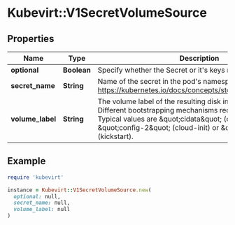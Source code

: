 # Kubevirt::V1SecretVolumeSource

## Properties

| Name | Type | Description | Notes |
| ---- | ---- | ----------- | ----- |
| **optional** | **Boolean** | Specify whether the Secret or it&#39;s keys must be defined | [optional] |
| **secret_name** | **String** | Name of the secret in the pod&#39;s namespace to use. More info: https://kubernetes.io/docs/concepts/storage/volumes#secret | [optional] |
| **volume_label** | **String** | The volume label of the resulting disk inside the VMI. Different bootstrapping mechanisms require different values. Typical values are \&quot;cidata\&quot; (cloud-init), \&quot;config-2\&quot; (cloud-init) or \&quot;OEMDRV\&quot; (kickstart). | [optional] |

## Example

```ruby
require 'kubevirt'

instance = Kubevirt::V1SecretVolumeSource.new(
  optional: null,
  secret_name: null,
  volume_label: null
)
```

